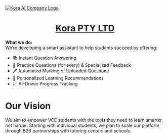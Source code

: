 <a href="https://app.koraai.com.au/">
  <img alt="Kora AI Company Logo" src="https://www.koraai.com.au/company-logos/KoraLogo03.svg">
  <h1 align="center">Kora PTY LTD</h1>
</a>
<b>What we do:</b>
<br/>
We’re developing a smart assistant to help students succeed by offering:

- 📚 Instant Question Answering 
- 📝 Practice Questions (for every) & Specialized Feedback 
- 🖊️ Automated Marking of Uploaded Questions 
- 🎯 Personalized Learning Recommendations 
- 📈 AI-Driven Progress Tracking

# Our Vision
We aim to empower VCE students with the tools they need to learn smarter, not harder.
Starting with individual students, we plan to scale our platform through B2B partnerships with tutoring centers and schools.
